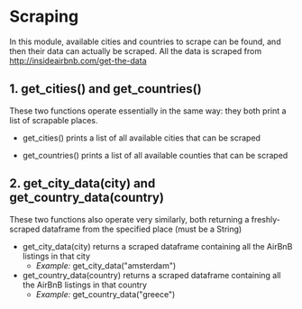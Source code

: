 # Scraping
In this module, available cities and countries to scrape can be found, and then their data can actually be scraped.
All the data is scraped from http://insideairbnb.com/get-the-data
## 1. get_cities() and get_countries()
These two functions operate essentially in the same way: they both print a list of scrapable places. 

- get_cities() prints a list of all available cities that can be scraped 

- get_countries() prints a list of all available counties that can be scraped



## 2. get_city_data(city) and get_country_data(country)
These two functions also operate very similarly, both returning a freshly-scraped dataframe from the specified place (must be a String)

- get_city_data(city) returns a scraped dataframe containing all the AirBnB listings in that city
  - *Example:* get_city_data("amsterdam")
- get_country_data(country) returns a scraped dataframe containing all the AirBnB listings in that country
  - *Example:* get_country_data("greece")

